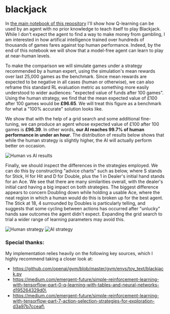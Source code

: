# blackjack
In [the main notebook of this repository](https://github.com/slmwest/blackjack/blob/master/learn_blackjack.ipynb) I'll show how Q-learning can be used by an agent with no prior knowledge to teach itself to play Blackjack. While I don't expect the agent to find a way to make money from gambling, I am interested in how artifical intelligence trained over hundreds of thousands of games fares against top human performance. Indeed, by the end of this notebook we will show that a model-free agent can learn to play at near-human levels.

To make the comparison we will simulate games under a strategy recommended by a human expert, using the simulation's mean rewards over last 25,000 games as the benchmark. Since mean rewards are expected to be negative in all cases (human or otherwise), we can also reframe this standard RL evaluation metric as something more easily understood to wider audiences: "expected value of funds after 100 games". Using the human strategy, we find that the mean expected value of £100 after 100 games would be **£96.65**. We will treat this figure as a benchmark for what a "100% accurate" solution looks like.

We show that with the help of a grid search and some additional fine-tuning, we can produce an agent whose expected value of £100 after 100 games is **£96.39**. In other words, **our AI reaches 99.7% of human performance in under an hour**. The distribution of results below shows that while the human strategy is slightly higher, the AI will actually perform better on occasion.

![Human vs AI results](https://github.com/slmwest/blackjack/blob/master/additional_analysis/human_vs_ai_eval.png)

Finally, we should inspect the differences in the strategies employed. We can do this by constructing "advice charts" such as below, where S stands for Stick, H for Hit and D for Double, plus the 1 in Dealer's initial hand stands for an Ace. We see that there are many similarities overall, with the dealer's initial card having a big impact on both strategies. The biggest difference appears to concern Doubling down while holding a usable Ace, where the neat region in which a human would do this is broken up for the best agent. The Stick at 18, 4 surrounded by Doubles is particularly telling, and suggests that some cycling between actions has occurred after "unlucky" hands saw outcomes the agent didn't expect. Expanding the grid search to trial a wider range of learning parameters may avoid this.

![Human strategy](https://github.com/slmwest/blackjack/blob/master/additional_analysis/human_strategy_chart.png)
![AI strategy](https://github.com/slmwest/blackjack/blob/master/additional_analysis/agent_strategy_chart.png)

### Special thanks:
My implementation relies heavily on the following key sources, which I highly recommend taking a closer look at:
 - https://github.com/openai/gym/blob/master/gym/envs/toy_text/blackjack.py
 - https://medium.com/emergent-future/simple-reinforcement-learning-with-tensorflow-part-0-q-learning-with-tables-and-neural-networks-d195264329d0\
-  https://medium.com/emergent-future/simple-reinforcement-learning-with-tensorflow-part-7-action-selection-strategies-for-exploration-d3a97b7cceaf\

   

